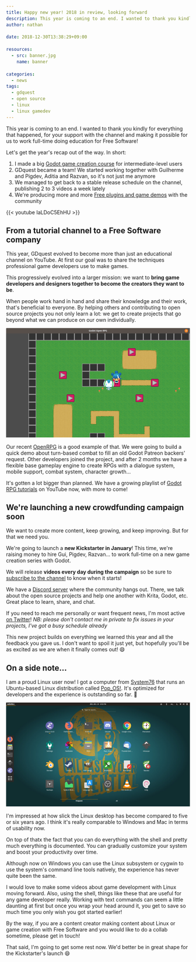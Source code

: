 ```yaml
---
title: Happy new year! 2018 in review, looking forward
description: This year is coming to an end. I wanted to thank you kindly for everything that happened, for your support with the channel and making it possible for us to work full-time doing education for Free Software!
author: nathan

date: 2018-12-30T13:38:29+09:00

resources:
  - src: banner.jpg
    name: banner

categories:
  - news
tags:
  - gdquest
  - open source
  - linux
  - linux gamedev
---
```


This year is coming to an end. I wanted to thank you kindly for everything that happened, for your support with the channel and making it possible for us to work full-time doing education for Free Software!

Let's get the year's recap out of the way. In short:

1. I made a big [Godot game creation course](https://gumroad.com/l/godot-tutorial-make-professional-2d-games) for intermediate-level users
1. GDquest became a team! We started working together with Guilherme and Pigdev, Aditia and Razvan, so it's not just me anymore
1. We managed to get back to a stable release schedule on the channel, publishing 2 to 3 videos a week lately
1. We're producing more and more [Free plugins and game demos](https://github.com/GDquest/) with the community

{{< youtube IaLDoC5EhHU >}}

## From a tutorial channel to a Free Software company

This year, GDquest evolved to become more than just an educational channel on YouTube. At first our goal was to share the techniques professional game developers use to make games.

This progressively evolved into a larger mission: we want to **bring game developers and designers together to become the creators they want to be**.

When people work hand in hand and share their knowledge and their work, that's beneficial to everyone. By helping others and contributing to open source projects you not only learn a lot: we get to create projects that go beyond what we can produce on our own individually.

![Open RPG map screenshot](./openrpg-0.3-map.png)

Our recent [OpenRPG](https://github.com/GDquest/godot-turn-based-rpg) is a good example of that. We were going to build a quick demo about turn-based combat to fill an old Godot Patreon backers' request. Other developers joined the project, and after 2 months we have a flexible base gameplay engine to create RPGs with a dialogue system, mobile support, combat system, character growth...

It's gotten a lot bigger than planned. We have a growing playlist of [Godot RPG tutorials](https://www.youtube.com/watch?v=V-VJra5lrv0&list=PLhqJJNjsQ7KHaAQcGij5SmOPpFjrDTHUq) on YouTube now, with more to come!

## We're launching a new crowdfunding campaign soon

We want to create more content, keep growing, and keep improving. But for that we need you.

We're going to launch a **new Kickstarter in January**! This time, we're raising money to hire Gui, Pigdev, Razvan... to work full-time on a new game creation series with Godot.

We will release **videos every day during the campaign** so be sure to [subscribe to the channel](https://www.youtube.com/c/gdquest/) to know when it starts!

We have a [Discord server](https://discord.gg/87NNb3Z) where the community hangs out. There, we talk about the open source projects and help one another with Krita, Godot, etc. Great place to learn, share, and chat.

If you need to reach me personally or want frequent news, I'm most active [on Twitter](https://twitter.com/NathanGDquest)! *NB: please don't contact me in private to fix issues in your projects, I've got a busy schedule already*

This new project builds on everything we learned this year and all the feedback you gave us. I don't want to spoil it just yet, but hopefully you'll be as excited as we are when it finally comes out! 😄

## On a side note...

I am a proud Linux user now! I got a computer from [System76](https://system76.com/) that runs an Ubuntu-based Linux distribution called [Pop_OS!](https://system76.com/pop). It's optimized for developers and the experience is outstanding so far. 🙂

![New Linux laptop](./linux-desktop.jpg)

I'm impressed at how slick the Linux desktop has become compared to five or six years ago. I think it's really comparable to Windows and Mac in terms of usability now.

On top of thatx the fact that you can do everything with the shell and pretty much everything is documented. You can gradually customize your system and boost your productivity over time.

Although now on Windows you can use the Linux subsystem or cygwin to use the system's command line tools natively, the experience has never quite been the same.

I would love to make some videos about game development with Linux moving forward. Also, using the shell, things like these that are useful for any game developer really. Working with text commands can seem a little daunting at first but once you wrap your head around it, you get to save so much time you only wish you got started earlier!

By the way, if you are a content creator making content about Linux or game creation with Free Software and you would like to do a collab sometime, please get in touch!

That said, I'm going to get some rest now. We'd better be in great shape for the Kickstarter's launch 😄
